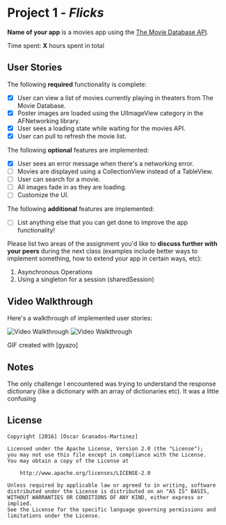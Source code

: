 # Project 1 - *Flicks*

**Name of your app** is a movies app using the [The Movie Database API](http://docs.themoviedb.apiary.io/#).

Time spent: **X** hours spent in total

## User Stories

The following **required** functionality is complete:

- [X] User can view a list of movies currently playing in theaters from The Movie Database.
- [X] Poster images are loaded using the UIImageView category in the AFNetworking library.
- [X] User sees a loading state while waiting for the movies API.
- [X] User can pull to refresh the movie list.

The following **optional** features are implemented:

- [X] User sees an error message when there's a networking error.
- [ ] Movies are displayed using a CollectionView instead of a TableView.
- [ ] User can search for a movie.
- [ ] All images fade in as they are loading.
- [ ] Customize the UI.

The following **additional** features are implemented:

- [ ] List anything else that you can get done to improve the app functionality!

Please list two areas of the assignment you'd like to **discuss further with your peers** during the next class (examples include better ways to implement something, how to extend your app in certain ways, etc):

1. Asynchronous Operations
2. Using a singleton for a session (sharedSession)

## Video Walkthrough 

Here's a walkthrough of implemented user stories:

<img src='http://i.imgur.com/KT5W9Tr.gif' title='Offline Error' width='' alt='Video Walkthrough' />
<img src='http://i.imgur.com/7SfIPQJ.gifv' title=' Online' width='' alt='Video Walkthrough' />


GIF created with [gyazo]

## Notes

The only challenge I encountered was trying to understand the response dictionary (like a dictionary with an array of dictionaries etc). It was a little confusing

## License

    Copyright [2016] [Oscar Granados-Martinez]

    Licensed under the Apache License, Version 2.0 (the "License");
    you may not use this file except in compliance with the License.
    You may obtain a copy of the License at

        http://www.apache.org/licenses/LICENSE-2.0

    Unless required by applicable law or agreed to in writing, software
    distributed under the License is distributed on an "AS IS" BASIS,
    WITHOUT WARRANTIES OR CONDITIONS OF ANY KIND, either express or implied.
    See the License for the specific language governing permissions and
    limitations under the License.